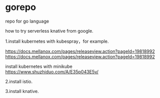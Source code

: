 # gorepo
repo for go language 



how to try serverless knative from google.

1.install kubernetes with kubespray，for example.

https://docs.mellanox.com/pages/releaseview.action?pageId=19818992
https://docs.mellanox.com/pages/releaseview.action?pageId=19818992

 install kubernetes with minikube
 https://www.shuzhiduo.com/A/E35p043E5v/
 
2.install istio.

3.install knative.
